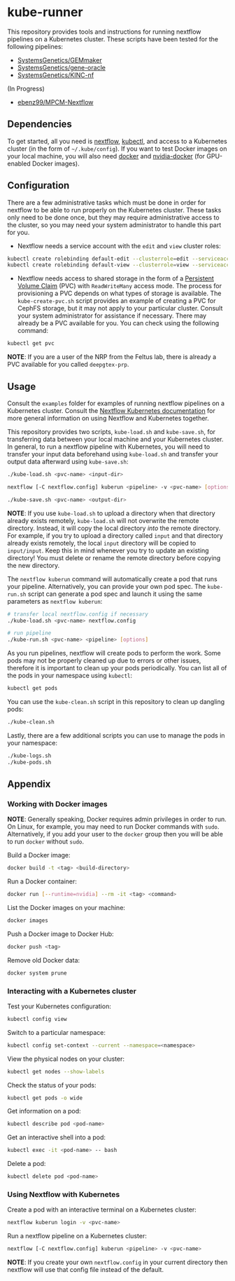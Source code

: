 # kube-runner

This repository provides tools and instructions for running nextflow pipelines on a Kubernetes cluster. These scripts have been tested for the following pipelines:

- [SystemsGenetics/GEMmaker](https://github.com/SystemsGenetics/GEMmaker)
- [SystemsGenetics/gene-oracle](https://github.com/SystemsGenetics/gene-oracle)
- [SystemsGenetics/KINC-nf](https://github.com/SystemsGenetics/KINC-nf)

(In Progress)
- [ebenz99/MPCM-Nextflow](https://github.com/ebenz99/MPCM-Nextflow)

## Dependencies

To get started, all you need is [nextflow](https://nextflow.io/), [kubectl](https://kubernetes.io/docs/tasks/tools/install-kubectl/), and access to a Kubernetes cluster (in the form of `~/.kube/config`). If you want to test Docker images on your local machine, you will also need [docker](https://docker.com/) and [nvidia-docker](https://github.com/NVIDIA/nvidia-docker) (for GPU-enabled Docker images).

## Configuration

There are a few administrative tasks which must be done in order for nextflow to be able to run properly on the Kubernetes cluster. These tasks only need to be done once, but they may require administrative access to the cluster, so you may need your system administrator to handle this part for you.

- Nextflow needs a service account with the `edit` and `view` cluster roles:
```bash
kubectl create rolebinding default-edit --clusterrole=edit --serviceaccount=<namespace>:default
kubectl create rolebinding default-view --clusterrole=view --serviceaccount=<namespace>:default
```

- Nextflow needs access to shared storage in the form of a [Persistent Volume Claim](https://kubernetes.io/docs/concepts/storage/persistent-volumes/) (PVC) with `ReadWriteMany` access mode. The process for provisioning a PVC depends on what types of storage is available. The `kube-create-pvc.sh` script provides an example of creating a PVC for CephFS storage, but it may not apply to your particular cluster. Consult your system administrator for assistance if necessary. There may already be a PVC available for you. You can check using the following command:
```bash
kubectl get pvc
```

__NOTE__: If you are a user of the NRP from the Feltus lab, there is already a PVC available for you called `deepgtex-prp`.

## Usage

Consult the `examples` folder for examples of running nextflow pipelines on a Kubernetes cluster. Consult the [Nextflow Kubernetes documentation](https://www.nextflow.io/docs/latest/kubernetes.html) for more general information on using Nextflow and Kubernetes together.

This repository provides two scripts, `kube-load.sh` and `kube-save.sh`, for transferring data between your local machine and your Kubernetes cluster. In general, to run a nextflow pipeline with Kubernetes, you will need to transfer your input data beforehand using `kube-load.sh` and transfer your output data afterward using `kube-save.sh`:

```bash
./kube-load.sh <pvc-name> <input-dir>

nextflow [-C nextflow.config] kuberun <pipeline> -v <pvc-name> [options]

./kube-save.sh <pvc-name> <output-dir>
```

__NOTE__: If you use `kube-load.sh` to upload a directory when that directory already exists remotely, `kube-load.sh` will not overwrite the remote directory. Instead, it will copy the local directory _into_ the remote directory. For example, if you try to upload a directory called `input` and that directory already exists remotely, the local `input` directory will be copied to `input/input`. Keep this in mind whenever you try to update an existing directory! You must delete or rename the remote directory before copying the new directory.

The `nextflow kuberun` command will automatically create a pod that runs your pipeline. Alternatively, you can provide your own pod spec. The `kube-run.sh` script can generate a pod spec and launch it using the same parameters as `nextflow kuberun`:
```bash
# transfer local nextflow.config if necessary
./kube-load.sh <pvc-name> nextflow.config

# run pipeline
./kube-run.sh <pvc-name> <pipeline> [options]
```

As you run pipelines, nextflow will create pods to perform the work. Some pods may not be properly cleaned up due to errors or other issues, therefore it is important to clean up your pods periodically. You can list all of the pods in your namespace using `kubectl`:
```bash
kubectl get pods
```

You can use the `kube-clean.sh` script in this repository to clean up dangling pods:
```bash
./kube-clean.sh
```

Lastly, there are a few additional scripts you can use to manage the pods in your namespace:
```bash
./kube-logs.sh
./kube-pods.sh
```

## Appendix

### Working with Docker images

__NOTE__: Generally speaking, Docker requires admin privileges in order to run. On Linux, for example, you may need to run Docker commands with `sudo`. Alternatively, if you add your user to the `docker` group then you will be able to run `docker` without `sudo`.

Build a Docker image:
```bash
docker build -t <tag> <build-directory>
```

Run a Docker container:
```bash
docker run [--runtime=nvidia] --rm -it <tag> <command>
```

List the Docker images on your machine:
```bash
docker images
```

Push a Docker image to Docker Hub:
```bash
docker push <tag>
```

Remove old Docker data:
```bash
docker system prune
```

### Interacting with a Kubernetes cluster

Test your Kubernetes configuration:
```bash
kubectl config view
```

Switch to a particular namespace:
```bash
kubectl config set-context --current --namespace=<namespace>
```

View the physical nodes on your cluster:
```bash
kubectl get nodes --show-labels
```

Check the status of your pods:
```bash
kubectl get pods -o wide
```

Get information on a pod:
```bash
kubectl describe pod <pod-name>
```

Get an interactive shell into a pod:
```bash
kubectl exec -it <pod-name> -- bash
```

Delete a pod:
```bash
kubectl delete pod <pod-name>
```

### Using Nextflow with Kubernetes

Create a pod with an interactive terminal on a Kubernetes cluster:
```bash
nextflow kuberun login -v <pvc-name>
```

Run a nextflow pipeline on a Kubernetes cluster:
```bash
nextflow [-C nextflow.config] kuberun <pipeline> -v <pvc-name>
```

__NOTE__: If you create your own `nextflow.config` in your current directory then nextflow will use that config file instead of the default.
